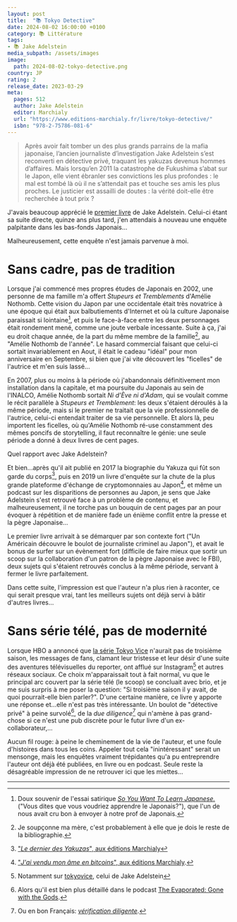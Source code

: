 ```yaml
---
layout: post
title:  "📚 Tokyo Detective"
date: 2024-08-02 16:00:00 +0100
category: 📚 Littérature
tags:
- 📚 Jake Adelstein
media_subpath: /assets/images
image:
  path: 2024-08-02-tokyo-detective.png
country: JP
rating: 2
release_date: 2023-03-29
meta:
  pages: 512
  author: Jake Adelstein
  editor: Marchialy
  url: "https://www.editions-marchialy.fr/livre/tokyo-detective/"
  isbn: "978-2-75786-081-6"
---
```


> Après avoir fait tomber un des plus grands parrains de la mafia japonaise, l’ancien journaliste d’investigation Jake Adelstein s’est reconverti en détective privé, traquant les yakuzas devenus hommes d’affaires. Mais lorsqu’en 2011 la catastrophe de Fukushima s’abat sur le Japon, elle vient ébranler ses convictions les plus profondes : le mal est tombé là où il ne s’attendait pas et touche ses amis les plus proches. Le justicier est assailli de doutes : la vérité doit-elle être recherchée à tout prix ?

J'avais beaucoup apprécié le [premier livre](/posts/tokyo-vice-book) de Jake Adelstein. Celui-ci étant sa suite directe, quinze ans plus tard, j'en attendais à nouveau une enquête palpitante dans les bas-fonds Japonais...

Malheureusement, cette enquête n'est jamais parvenue à moi.

# Sans cadre, pas de tradition

Lorsque j'ai commencé mes propres études de Japonais en 2002, une personne de ma famille m'a offert *Stupeurs et Tremblements* d'Amélie Nothomb. Cette vision du Japon par une occidentale était très novatrice à une époque qui était aux balbutiements d'Internet et où la culture Japonaise paraissait si lointaine[^1], et puis le face-à-face entre les deux personnages était rondement mené, comme une joute verbale incessante. Suite à ça, j'ai eu droit chaque année, de la part du même membre de la famille[^2], au "Amélie Nothomb de l'année". Le hasard commercial faisant que celui-ci sortait invariablement en Aout, il était le cadeau "idéal" pour mon anniversaire en Septembre, si bien que j'ai vite découvert les "ficelles" de l'autrice et m'en suis lassé...

En 2007, plus ou moins à la période où j'abandonnais définitivement mon installation dans la capitale, et ma poursuite du Japonais au sein de l'INALCO, Amélie Nothomb sortait *Ni d'Ève ni d'Adam*, qui se voulait comme le récit parallèle à *Stupeurs et Tremblement*: les deux s'étaient déroulés à la même période, mais si le premier ne traitait que la vie professionnelle de l'autrice, celui-ci entendait traiter de sa vie personnelle. Et alors là, peu importent les ficelles, où qu'Amélie Nothomb ré-use constamment des mêmes poncifs de storytelling, il faut reconnaître le génie: une seule période a donné à deux livres de cent pages.

Quel rapport avec Jake Adelstein?

Et bien...après qu'il ait publié en 2017 la biographie du Yakuza qui fût son garde du corps[^3], puis en 2019 un livre d'enquête sur la chute de la plus grande plateforme d'échange de cryptomonnaies au Japon[^4], et même un podcast sur les disparitions de personnes au Japon, je sens que Jake Adelstein s'est retrouvé face à un problème de contenu, et malheureusement, il ne torche pas un bouquin de cent pages par an pour évoquer à répétition et de manière fade un énième conflit entre la presse et la pègre Japonaise...

Le premier livre arrivait à se démarquer par son contexte fort ("Un Américain découvre le boulot de journaliste criminel au Japon"), et avait le bonus de surfer sur un évènement fort (difficile de faire mieux que sortir un scoop sur la collaboration d'un patron de la pègre Japonaise avec le FBI), deux sujets qui s'étaient retrouvés conclus à la même période, servant à fermer le livre parfaitement.

Dans cette suite, l'impression est que l'auteur n'a plus rien à raconter, ce qui serait presque vrai, tant les meilleurs sujets ont déjà servi à bâtir d'autres livres...

# Sans série télé, pas de modernité

Lorsque HBO a annoncé que [la série Tokyo Vice](/posts/tokyo-vice-tv-series) n'aurait pas de troisième saison, les messages de fans, clamant leur tristesse et leur désir d'une suite des aventures télévisuelles du reporter, ont afflué sur Instagram[^5] et autres réseaux sociaux. Ce choix m'apparaissait tout à fait normal, vu que le principal arc couvert par la série télé (le scoop) se concluait avec brio, et je me suis surpris à me poser la question: "Si troisième saison il y avait, de quoi pourrait-elle bien parler?". D'une certaine manière, ce livre y apporte une réponse et...elle n'est pas très intéressante. Un boulot de "détective privé" à peine survolé[^6], de la *due diligence*[^7] qui n'amène à pas grand-chose si ce n'est une pub discrète pour le futur livre d'un ex-collaborateur,...

Aucun fil rouge: à peine le cheminement de la vie de l'auteur, et une foule d'histoires dans tous les coins. Appeler tout cela "inintéressant" serait un mensonge, mais les enquêtes vraiment trépidantes qu'a pu entreprendre l'auteur ont déjà été publiées, en livre ou en podcast. Seule reste la désagréable impression de ne retrouver ici que les miettes...


* * *
[^1]: Doux souvenir de l'essai satirique <a href="http://www.stmoroky.com/links/sywtlj.htm" data-proofer-ignore>*So You Want To Learn Japanese.*</a> ("Vous dites que vous voudriez apprendre le Japonais?"), que l'un de nous avait cru bon à envoyer à notre prof de Japonais.
[^2]: Je soupçonne ma mère, c'est probablement à elle que je dois le reste de la bibliographie.
[^3]: ["*Le dernier des Yakuzas*", aux éditions Marchialy](https://www.editions-marchialy.fr/livre/le-dernier-des-yakuzas/)
[^4]: ["*J'ai vendu mon âme en bitcoins*", aux éditions Marchialy](https://www.editions-marchialy.fr/livre/j-ai-vendu-mon-ame-en-bitcoins/).
[^5]: Notamment sur [<i class="fab fa-instagram"></i> tokyovice](https://www.instagram.com/tokyovice/), celui de Jake Adelstein
[^6]: Alors qu'il est bien plus détaillé dans le podcast [<i class="fab fa-apple"></i> The Evaporated: Gone with the Gods](https://podcasts.apple.com/us/podcast/evaporated-gone-with-the-gods/id1721239147).
[^7]: Ou en bon Français: [<i class="fab fa-wikipedia-w"></i> *vérification diligente*](https://fr.wikipedia.org/wiki/V%C3%A9rification_diligente).
